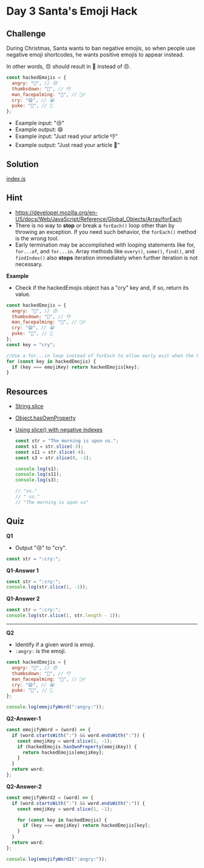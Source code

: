 # Day 3 Santa's Emoji Hack

## Challenge

During Christmas, Santa wants to ban negative emojis, so when people
use negative emoji shortcodes, he wants positive emojis to appear instead.

In other words, :angry: should result in 🎁 instead of 😠.

```js
const hackedEmojis = {
  angry: "🎁", // 😠
  thumbsdown: "👏", // 👎
  man_facepalming: "🎅", // 🤦‍♂️
  cry: "‍😄", // 😭
  puke: "🤩", // 🤮
};
```

- Example input: ":cry:"
- Example output: ‍😄
- Example input: "Just read your article :thumbsdown:"
- Example output: "Just read your article 👏"

## Solution

[index.js](./index.js)

## Hint

- https://developer.mozilla.org/en-US/docs/Web/JavaScript/Reference/Global_Objects/Array/forEach
- There is no way to **stop** or break a `forEach()` loop other than by throwing an exception. If you need such behavior, the `forEach()` method is the wrong tool.
- Early termination may be accomplished with looping statements like for, `for...of`, and `for...in`. Array methods like `every()`, `some()`, `find()`, and `findIndex()` also **stops** iteration immediately when further iteration is not necessary.

**Example**

- Check if the hackedEmojis object has a "cry" key and, if so, return its value.

```js
const hackedEmojis = {
  angry: "🎁", // 😠
  thumbsdown: "👏", // 👎
  man_facepalming: "🎅", // 🤦‍♂️
  cry: "‍😄", // 😭
  puke: "🤩", // 🤮
};
const key = "cry";

//Use a for...in loop instead of forEach to allow early exit when the key is found.
for (const key in hackedEmojis) {
  if (key === emojiKey) return hackedEmojis[key];
}
```

## Resources

- [String.slice](https://developer.mozilla.org/en-US/docs/Web/JavaScript/Reference/Global_Objects/String/slice)
- [Object.hasOwnProperty](https://developer.mozilla.org/en-US/docs/Web/JavaScript/Reference/Global_Objects/Object/hasOwnProperty)
- [Using slice() with negative indexes](https://developer.mozilla.org/en-US/docs/Web/JavaScript/Reference/Global_Objects/String/slice#using_slice_to_create_a_new_string)

  ```js
  const str = "The morning is upon us.";
  const s1 = str.slice(-3);
  const s11 = str.slice(-4);
  const s3 = str.slice(0, -1);

  console.log(s1);
  console.log(s11);
  console.log(s3);

  // "us."
  // " us."
  // "The morning is upon us"
  ```

## Quiz

**Q1**

- Output ":cry:" to "cry".

```js
const str = ":cry:";
```

**Q1-Answer 1**

```js
const str = ":cry:";
console.log(str.slice(1, -1));
```

**Q1-Answer 2**

```js
const str = ":cry:";
console.log(str.slice(1, str.length - 1));
```

<hr />

**Q2**

- Identify if a given word is emoji.
- `:angry:` is the emoji.

```js
const hackedEmojis = {
  angry: "🎁", // 😠
  thumbsdown: "👏", // 👎
  man_facepalming: "🎅", // 🤦‍♂️
  cry: "‍😄", // 😭
  puke: "🤩", // 🤮
};

console.log(emojifyWord(":angry:"));
```

**Q2-Answer-1**

```js
const emojifyWord = (word) => {
  if (word.startsWith(":") && word.endsWith(":")) {
    const emojiKey = word.slice(1, -1);
    if (hackedEmojis.hasOwnProperty(emojiKey)) {
      return hackedEmojis[emojiKey];
    }
  }
  return word;
};
```

**Q2-Answer-2**

```js
const emojifyWord2 = (word) => {
  if (word.startsWith(":") && word.endsWith(":")) {
    const emojiKey = word.slice(1, -1);

    for (const key in hackedEmojis) {
      if (key === emojiKey) return hackedEmojis[key];
    }
  }
  return word;
};

console.log(emojifyWord2(":angry:"));
```
